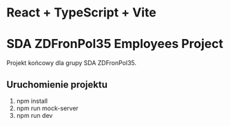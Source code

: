 # React + TypeScript + Vite

# SDA ZDFronPol35 Employees Project

Projekt końcowy dla grupy SDA ZDFronPol35.

## Uruchomienie projektu

1. npm install
2. npm run mock-server
3. npm run dev
